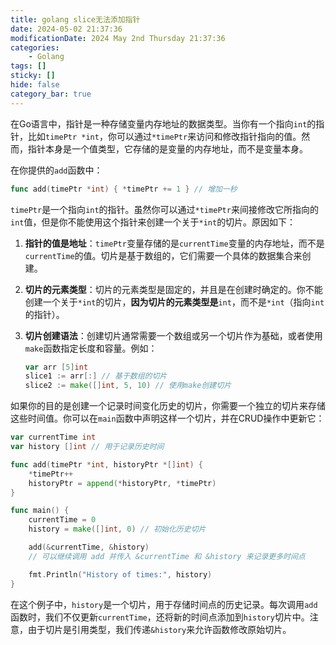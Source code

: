 ```yaml
---
title: golang slice无法添加指针
date: 2024-05-02 21:37:36
modificationDate: 2024 May 2nd Thursday 21:37:36
categories: 
	- Golang
tags: []
sticky: []
hide: false
category_bar: true
---
```


在Go语言中，指针是一种存储变量内存地址的数据类型。当你有一个指向`int`的指针，比如`timePtr *int`，你可以通过`*timePtr`来访问和修改指针指向的值。然而，指针本身是一个值类型，它存储的是变量的内存地址，而不是变量本身。

在你提供的`add`函数中：

```go
func add(timePtr *int) { *timePtr += 1 } // 增加一秒
```

`timePtr`是一个指向`int`的指针。虽然你可以通过`*timePtr`来间接修改它所指向的`int`值，但是你不能使用这个指针来创建一个关于`*int`的切片。原因如下：

1. **指针的值是地址**：`timePtr`变量存储的是`currentTime`变量的内存地址，而不是`currentTime`的值。切片是基于数组的，它们需要一个具体的数据集合来创建。

2. **切片的元素类型**：切片的元素类型是固定的，并且是在创建时确定的。你不能创建一个关于`*int`的切片，**因为切片的元素类型是**`int`，而不是`*int`（指向`int`的指针）。

3. **切片创建语法**：创建切片通常需要一个数组或另一个切片作为基础，或者使用`make`函数指定长度和容量。例如：
   ```go
   var arr [5]int
   slice1 := arr[:] // 基于数组的切片
   slice2 := make([]int, 5, 10) // 使用make创建切片
   ```

如果你的目的是创建一个记录时间变化历史的切片，你需要一个独立的切片来存储这些时间值。你可以在`main`函数中声明这样一个切片，并在CRUD操作中更新它：

```go
var currentTime int
var history []int // 用于记录历史时间

func add(timePtr *int, historyPtr *[]int) {
    *timePtr++
    historyPtr = append(*historyPtr, *timePtr)
}

func main() {
    currentTime = 0
    history = make([]int, 0) // 初始化历史切片

    add(&currentTime, &history)
    // 可以继续调用 add 并传入 &currentTime 和 &history 来记录更多时间点

    fmt.Println("History of times:", history)
}
```

在这个例子中，`history`是一个切片，用于存储时间点的历史记录。每次调用`add`函数时，我们不仅更新`currentTime`，还将新的时间点添加到`history`切片中。注意，由于切片是引用类型，我们传递`&history`来允许函数修改原始切片。